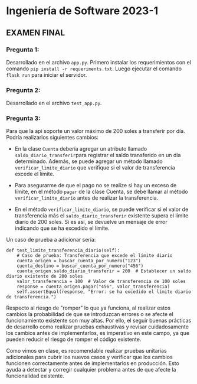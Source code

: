 # Ingeniería de Software 2023-1
## EXAMEN FINAL
### Pregunta 1:
Desarrollado en el archivo `app.py`. Primero instalar los requerimientos con el comando `pip install -r requeriments.txt`. Luego ejecutar el comando `flask run` para iniciar el servidor.

### Pregunta 2:
Desarrollado en el archivo `test_app.py`.

### Pregunta 3:
Para que la api soporte un valor máximo de 200 soles a transferir por día. Podría realizarlos siguientes cambios:
 - En la clase `Cuenta` debería agregar un atributo llamado `saldo_diario_transferir`para registrar el saldo transferido en un día determinado. Además, se puede agregar un método llamado `verificar_limite_diario` que verifique si el valor de transferencia excede el límite.
 
 - Para asegurarme de que el pago no se realize si hay un exceso de límite, en el método `pagar` de la clase Cuenta, se debe llamar al método `verificar_limite_diario` antes de realizar la transferencia.
 
 - En el método `verificar_limite_diario`, se puede verificar si el valor de transferencia más el `saldo_diario_transferir` existente supera el límite diario de 200 soles. Si es así, se devuelve un mensaje de error indicando que se ha excedido el límite.

Un caso de prueba a adicionar sería: 
```
def test_limite_transferencia_diario(self):
    # Caso de prueba: Transferencia que excede el límite diario
    cuenta_origen = buscar_cuenta_por_numero("123")
    cuenta_destino = buscar_cuenta_por_numero("456")
    cuenta_origen.saldo_diario_transferir = 200  # Establecer un saldo diario existente de 200 soles
    valor_transferencia = 100  # Valor de transferencia de 100 soles
    response = cuenta_origen.pagar("456", valor_transferencia)
    self.assertEqual(response, "Error: se ha excedido el límite diario de transferencia.")

```

Respecto al riesgo de "romper" lo que ya funciona, al realizar estos cambios la probabilidad de que se introduzcan errores o se afecte el funcionamiento existente son muy altas. Por ello, el seguir buenas prácticas de desarrollo como realizar pruebas exhaustivas y revisar cuidadosamente los cambios antes de implementarlos, es imperativo en este campo, ya que pueden reducir el riesgo de romper el código existente.

Como vimos en clase, es recomendable realizar pruebas unitarias adicionales para cubrir los nuevos casos y verificar que los cambios funcionen correctamente antes de implementarlos en producción. Esto ayuda a detectar y corregir cualquier problema antes de que afecte la funcionalidad existente.